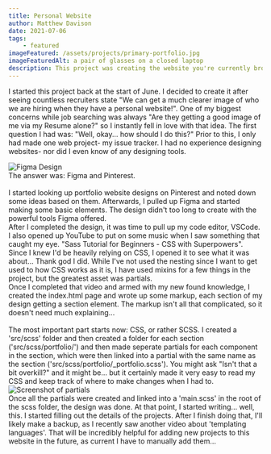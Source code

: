 ```yaml
---
title: Personal Website
author: Matthew Davison
date: 2021-07-06
tags: 
    - featured
imageFeatured: /assets/projects/primary-portfolio.jpg
imageFeaturedAlt: a pair of glasses on a closed laptop
description: This project was creating the website you're currently browsing! I'll be giving you some insight into how I made this site from ground-up.
---
```


<p>
I started this project back at the start of June. I decided to create it after seeing countless recruiters state "We can get a much clearer image of who we are hiring when they have a personal website!". One of my biggest concerns while job searching was always "Are they getting a good image of me via my Resume alone?" so I instantly fell in love with that idea. The first question I had was: "Well, okay... how should I do this?" Prior to this, I only had made one web project- my issue tracker. I had no experience designing websites- nor did I even know of any designing tools.
<aside>
    <img class="portfolio-pull-right" src="./assets/img/portfolio/PersonalWebsite/figma_design.png" alt="Figma Design">
</aside>
The answer was: Figma and Pinterest. <br><br> 
I started looking up portfolio website designs on Pinterest and noted down some ideas based on them. Afterwards, I pulled up Figma and started making some basic elements. The design didn't too long to create with the powerful tools Figma offered. <br>
After I completed the design, it was time to pull up my code editor, VSCode. I also opened up YouTube to put on some music when I saw something that caught my eye. "Sass Tutorial for Beginners - CSS with Superpowers". Since I knew I'd be heavily relying on CSS, I opened it to see what it was about... Thank god I did. While I've not used the nesting since I want to get used to how CSS works as it is, I have used mixins for a few things in the project, but the greatest asset was partials.<br>
Once I completed that video and armed with my new found knowledge, I created the index.html page and wrote up some markup, each section of my design getting a section element. The markup isn't all that complicated, so it doesn't need much explaining...<br><br>
The most important part starts now: CSS, or rather SCSS. I created a 'src/scss' folder and then created a folder for each section ('src/scss/portfolio/') and then made seperate partials for each component in the section, which were then linked into a partial with the same name as the section ('src/scss/portfolio/_portfolio.scss'). You might ask "Isn't that a bit overkill?" and it might be... but it certainly made it very easy to read my CSS and keep track of where to make changes when I had to. <aside> <img class="portfolio-pull-left" src="./assets/img/portfolio/PersonalWebsite/partials.png"alt="Screenshot of partials" /> </aside>
Once all the partials were created and linked into a 'main.scss' in the root of the scss folder, the design was done. At that point, I started writing... well, this. I started filling out the details of the projects. After I finish doing that, I'll likely make a backup, as I recently saw another video about 'templating languages'. That will be incredibly helpful for adding new projects to this website in the future, as current I have to manually add them...
</p>




